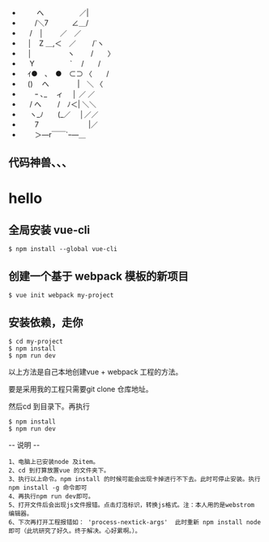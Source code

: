  * 　　 へ　　　　　／|
 * 　　/＼7　　　 ∠＿/
 * 　 /　│　　 ／　／
 * 　│　Z ＿,＜　／　　  /`ヽ
 * 　│　　　　　ヽ　　  /　　〉
 * 　 Y　　　　　`　    /　　/
 * 　ｲ●　､　●　⊂⊃  〈　　/
 * 　()　 へ　　　　|　＼ 〈
 * 　　ｰ ､_　 ィ　 │ ／ ／
 * 　 / へ　　 /　ﾉ＜| ＼＼
 * 　 ヽ_ﾉ　　(_／　 │／／
 * 　　7　　　　　　　|／
 * 　　＞―r￣￣`ｰ―＿

 ## 代码神兽、、、

# hello

## 全局安装 vue-cli
```
$ npm install --global vue-cli
```
## 创建一个基于 webpack 模板的新项目
```
$ vue init webpack my-project
```
## 安装依赖，走你

```
$ cd my-project
$ npm install
$ npm run dev
```

以上方法是自己本地创建vue + webpack 工程的方法。

要是采用我的工程只需要git clone  仓库地址。

然后cd 到目录下。再执行

```
$ npm install
$ npm run dev
```

   -- 说明 --
 ```
1、电脑上已安装node 及item。
2、cd 到打算放置vue 的文件夹下。
3、执行以上命令。npm install 的时候可能会出现卡掉进行不下去。此时可停止安装。执行 npm install -g 命令即可
4、再执行npm run dev即可。
5、打开文件后会出现js文件报错。点击灯泡标识，转换js格式。注：本人用的是webstrom 编辑器。
6、下次再打开工程报错如： 'process-nextick-args'  此时重新 npm install node 即可（此坑研究了好久。终于解决。心好累啊。）。
```
